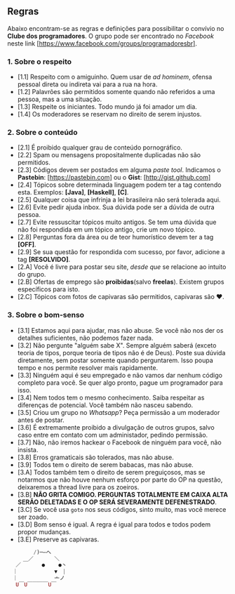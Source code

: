 ## Regras

Abaixo encontram-se as regras e definições para possibilitar o convívio no **Clube dos programadores**.
O grupo pode ser encontrado no *Facebook* neste link [https://www.facebook.com/groups/programadoresbr].

### 1. Sobre o respeito
- [1.1] Respeito com o amiguinho. Quem usar de *ad hominem*, ofensa pessoal direta ou indireta vai para a rua na hora.
- [1.2] Palavrões são permitidos somente quando não referidos a uma pessoa, mas a uma situação.
- [1.3] Respeite os iniciantes. Todo mundo já foi amador um dia.
- [1.4] Os moderadores se reservam no direito de serem injustos.

### 2. Sobre o conteúdo
- [2.1] É proibido qualquer grau de conteúdo pornográfico.
- [2.2] Spam ou mensagens propositalmente duplicadas não são permitidos.
- [2.3] Códigos devem ser postados em alguma *paste tool*. Indicamos o **Pastebin**: [https://pastebin.com] ou o **Gist**: [http://gist.github.com]
- [2.4] Tópicos sobre determinada linguagem podem ter a tag contendo esta. Exemplos: **[Java]**, **[Haskell]**, **[C]**.
- [2.5] Qualquer coisa que infrinja a lei brasileira não será tolerada aqui.
- [2.6] Evite pedir ajuda inbox. Sua dúvida pode ser a dúvida de outra pessoa.
- [2.7] Evite ressuscitar tópicos muito antigos. Se tem uma dúvida que não foi respondida em um tópico antigo, crie um novo tópico.
- [2.8] Perguntas fora da área ou de teor humorístico devem ter a tag **[OFF]**.
- [2.9] Se sua questão for respondida com sucesso, por favor, adicione a tag **[RESOLVIDO]**.
- [2.A] Você é livre para postar seu site, *desde que* se relacione ao intuito do grupo.
- [2.B] Ofertas de emprego são **proibidas**(salvo **freelas**). Existem grupos específicos para isto.
- [2.C] Tópicos com fotos de capivaras são permitidos, capivaras são :heart:.

### 3. Sobre o bom-senso

- [3.1] Estamos aqui para ajudar, mas não abuse. Se você não nos der os detalhes suficientes, não podemos fazer nada.
- [3.2] Não pergunte "alguém sabe X". Sempre alguém saberá (exceto teoria de tipos, porque teoria de tipos não é de Deus). Poste sua dúvida diretamente, sem postar somente quando perguntarem. Isso poupa tempo e nos permite resolver mais rapidamente.
- [3.3] Ninguém aqui é seu empregado e não vamos dar nenhum código completo para você. Se quer algo pronto, pague um programador para isso.
- [3.4] Nem todos tem o mesmo conhecimento. Saiba respeitar as diferenças de potencial. Você também não nasceu sabendo.
- [3.5] Criou um grupo no *Whatsapp*? Peça permissão a um moderador antes de postar.
- [3.6] É extremamente proibido a divulgação de outros grupos, salvo caso entre em contato com um administador, pedindo permissão.
- [3.7] Não, não iremos hackear o Facebook de ninguém para você, não insista.
- [3.8] Erros gramaticais são tolerados, mas não abuse.
- [3.9] Todos tem o direito de serem babacas, mas não abuse.
- [3.A] Todos também tem o direito de serem preguiçosos, mas se notarmos que não houve nenhum esforço por parte do OP na questão, deixaremos a thread livre para os zoeiros.
- [3.B] **NÃO GRITA COMIGO. PERGUNTAS TOTALMENTE EM CAIXA ALTA SERÃO DELETADAS E O OP SERÁ SEVERAMENTE DEFENESTRADO**.
- [3.C] Se você usa `goto` nos seus códigos, sinto muito, mas você merece ser zoado.
- [3.D] Bom senso é igual. A regra é igual para todos e todos podem propor mudanças.
- [3.E] Preserve as capivaras.

```php
　　　　　/)─―ヘ
　　　＿／　　　　＼
　 ／　　　　●　　 ●丶
　｜　　　　　　　▼　|
　｜　　　　　　　亠ノ
　 U￣U￣￣￣￣U￣
```
